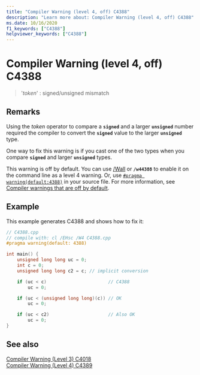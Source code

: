 ```yaml
---
title: "Compiler Warning (level 4, off) C4388"
description: "Learn more about: Compiler Warning (level 4, off) C4388"
ms.date: 10/16/2020
f1_keywords: ["C4388"]
helpviewer_keywords: ["C4388"]
---
```

# Compiler Warning (level 4, off) C4388

> '*token*' : signed/unsigned mismatch

## Remarks

Using the *token* operator to compare a **`signed`** and a larger **`unsigned`** number required the compiler to convert the **`signed`** value to the larger **`unsigned`** type.

One way to fix this warning is if you cast one of the two types when you compare **`signed`** and larger **`unsigned`** types.

This warning is off by default. You can use [/Wall](../../build/reference/compiler-option-warning-level.md) or **`/w44388`** to enable it on the command line as a level 4 warning. Or, use [`#pragma warning(default:4388)`](../../preprocessor/warning.md) in your source file. For more information, see [Compiler warnings that are off by default](../../preprocessor/compiler-warnings-that-are-off-by-default.md).

## Example

This example generates C4388 and shows how to fix it:

```cpp
// C4388.cpp
// compile with: cl /EHsc /W4 C4388.cpp
#pragma warning(default: 4388)

int main() {
    unsigned long long uc = 0;
    int c = 0;
    unsigned long long c2 = c; // implicit conversion

    if (uc < c)                       // C4388
        uc = 0;

    if (uc < (unsigned long long)(c)) // OK
        uc = 0;

    if (uc < c2)                      // Also OK
        uc = 0;
}
```

## See also

[Compiler Warning (Level 3) C4018](compiler-warning-level-3-c4018.md)\
[Compiler Warning (Level 4) C4389](compiler-warning-level-4-c4389.md)
